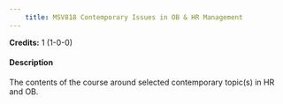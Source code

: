 ```yaml
---
    title: MSV818 Contemporary Issues in OB & HR Management
---
```

**Credits:** 1 (1-0-0)



#### Description 
The contents of the course around selected contemporary topic(s) in HR and OB.